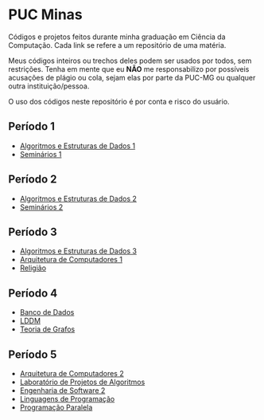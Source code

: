 # PUC Minas

Códigos e projetos feitos durante minha graduação em Ciência da Computação. Cada link se refere a um repositório de uma matéria.

Meus códigos inteiros ou trechos deles podem ser usados por todos, sem restrições. Tenha em mente que eu **NÃO** me responsabilizo por possíveis acusações de plágio ou cola, sejam elas por parte da PUC-MG ou qualquer outra instituição/pessoa.

O uso dos códigos neste repositório é por conta e risco do usuário.

## Período 1
* [Algoritmos e Estruturas de Dados 1](https://github.com/RafaelAmauri/Algoritmos-e-Estruturas-de-Dados-1)
* [Seminários 1](https://github.com/RafaelAmauri/Seminarios-1)

## Período 2

* [Algoritmos e Estruturas de Dados 2](https://github.com/RafaelAmauri/Algoritmos-e-Estruturas-de-Dados-2)
* [Seminários 2](https://github.com/RafaelAmauri/Seminarios-2)

## Período 3
* [Algoritmos e Estruturas de Dados 3](https://github.com/RafaelAmauri/Algoritmos-e-Estruturas-de-Dados-3)
* [Arquitetura de Computadores 1](https://github.com/RafaelAmauri/Arquitetura-de-Computadores-1)
* [Religião](https://github.com/RafaelAmauri/Religiao)

## Período 4
* [Banco de Dados](https://github.com/RafaelAmauri/Banco-de-Dados)
* [LDDM](https://github.com/RafaelAmauri/LDDM)
* [Teoria de Grafos](https://github.com/RafaelAmauri/Teoria-de-Grafos)

## Período 5
* [Arquitetura de Computadores 2](https://github.com/RafaelAmauri/Arquitetura-de-Computadores-2)
* [Laboratório de Projetos de Algoritmos](https://github.com/RafaelAmauri/Laboratorio-de-Projetos-de-Algoritmos)
* [Engenharia de Software 2](https://github.com/RafaelAmauri/Engenharia-de-Software-2)
* [Linguagens de Programação](https://github.com/RafaelAmauri/Linguagens-de-Programacao)
* [Programação Paralela](https://github.com/RafaelAmauri/Programacao-Paralela)
